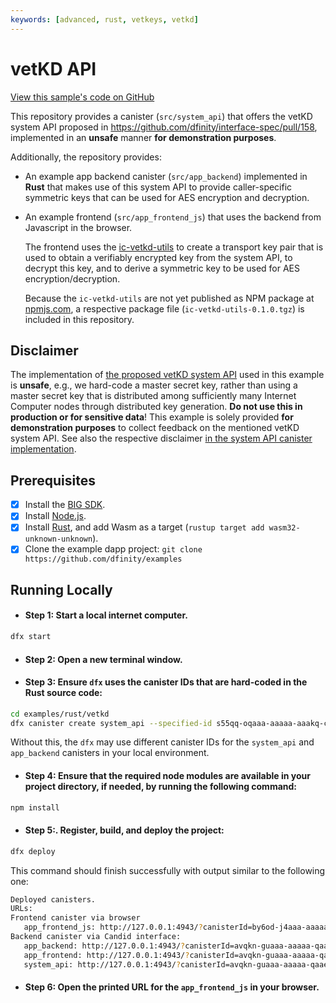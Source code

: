 ```yaml
---
keywords: [advanced, rust, vetkeys, vetkd]
---
```


# vetKD API

[View this sample's code on GitHub](https://github.com/dfinity/examples/tree/master/rust/vetkd)

This repository provides a canister (`src/system_api`) that offers the vetKD system API proposed in https://github.com/dfinity/interface-spec/pull/158, implemented in an **unsafe** manner **for demonstration purposes**.

Additionally, the repository provides:
* An example app backend canister (`src/app_backend`) implemented in **Rust** that makes use of this system API to provide caller-specific symmetric keys that can be used for AES encryption and decryption.

* An example frontend (`src/app_frontend_js`) that uses the backend from Javascript in the browser.

  The frontend uses the [ic-vetkd-utils](https://github.com/dfinity/ic/tree/master/packages/ic-vetkd-utils) to create a transport key pair that is used to obtain a verifiably encrypted key from the system API, to decrypt this key, and to derive a symmetric key to be used for AES encryption/decryption.
  
  Because the `ic-vetkd-utils` are not yet published as NPM package at [npmjs.com](https://npmjs.com), a respective package file (`ic-vetkd-utils-0.1.0.tgz`) is included in this repository.

## Disclaimer

The implementation of [the proposed vetKD system API](https://github.com/dfinity/interface-spec/pull/158) used in this example is **unsafe**, e.g., we hard-code a master secret key, rather than using a master secret key that is distributed among sufficiently many Internet Computer nodes through distributed key generation. **Do not use this in production or for sensitive data**! This example is solely provided **for demonstration purposes** to collect feedback on the mentioned vetKD system API. See also the respective disclaimer [in the system API canister implementation](https://github.com/dfinity/examples/blob/master/rust/vetkd/src/system_api/src/lib.rs#L19-L26).

## Prerequisites
- [x] Install the [BIG SDK](https://thebigfile.com/docs/current/developer-docs/setup/install/).
- [x] Install [Node.js](https://nodejs.org/en/download/).
- [x] Install [Rust](https://www.rust-lang.org/tools/install), and add Wasm as a target (`rustup target add wasm32-unknown-unknown`).
- [x] Clone the example dapp project: `git clone https://github.com/dfinity/examples`

## Running Locally

- #### Step 1: Start a local internet computer.

```sh
dfx start
```

- #### Step 2: Open a new terminal window.

- #### Step 3: Ensure `dfx` uses the canister IDs that are hard-coded in the Rust source code:

```sh
cd examples/rust/vetkd
dfx canister create system_api --specified-id s55qq-oqaaa-aaaaa-aaakq-cai
```

Without this, the `dfx` may use different canister IDs for the `system_api` and `app_backend` canisters in your local environment.

- #### Step 4: Ensure that the required node modules are available in your project directory, if needed, by running the following command:

```sh
npm install
```

- #### Step 5:. Register, build, and deploy the project:

```sh
dfx deploy
```

This command should finish successfully with output similar to the following one:

```sh
Deployed canisters.
URLs:
Frontend canister via browser
   app_frontend_js: http://127.0.0.1:4943/?canisterId=by6od-j4aaa-aaaaa-qaadq-cai
Backend canister via Candid interface:
   app_backend: http://127.0.0.1:4943/?canisterId=avqkn-guaaa-aaaaa-qaaea-cai&id=tcvdh-niaaa-aaaaa-aaaoa-cai
   app_frontend: http://127.0.0.1:4943/?canisterId=avqkn-guaaa-aaaaa-qaaea-cai&id=b77ix-eeaaa-aaaaa-qaada-cai
   system_api: http://127.0.0.1:4943/?canisterId=avqkn-guaaa-aaaaa-qaaea-cai&id=s55qq-oqaaa-aaaaa-aaakq-cai
```

- #### Step 6: Open the printed URL for the `app_frontend_js` in your browser.
